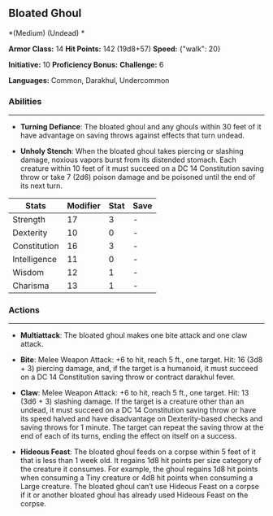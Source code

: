 ## Bloated Ghoul
*(Medium) (Undead) *

**Armor Class:** 14
**Hit Points:** 142 (19d8+57)
**Speed:** {"walk": 20}

**Initiative:** 10
**Proficiency Bonus:**
**Challenge:** 6

**Languages:** Common, Darakhul, Undercommon

### Abilities
 --- 
- **Turning Defiance**: The bloated ghoul and any ghouls within 30 feet of it have advantage on saving throws against effects that turn undead.

- **Unholy Stench**: When the bloated ghoul takes piercing or slashing damage, noxious vapors burst from its distended stomach. Each creature within 10 feet of it must succeed on a DC 14 Constitution saving throw or take 7 (2d6) poison damage and be poisoned until the end of its next turn.



| Stats | Modifier | Stat | Save
| ---- | ---- | ---- | ---- |
| Strength | 17 | 3 | - |
| Dexterity | 10 | 0 | - |
| Constitution | 16 | 3 | - |
| Intelligence | 11 | 0 | - |
| Wisdom | 12 | 1 | - |
| Charisma | 13 | 1 | - |

### Actions
 --- 
- **Multiattack**: The bloated ghoul makes one bite attack and one claw attack.

- **Bite**: Melee Weapon Attack: +6 to hit, reach 5 ft., one target. Hit: 16 (3d8 + 3) piercing damage, and, if the target is a humanoid, it must succeed on a DC 14 Constitution saving throw or contract darakhul fever.

- **Claw**: Melee Weapon Attack: +6 to hit, reach 5 ft., one target. Hit: 13 (3d6 + 3) slashing damage. If the target is a creature other than an undead, it must succeed on a DC 14 Constitution saving throw or have its speed halved and have disadvantage on Dexterity-based checks and saving throws for 1 minute. The target can repeat the saving throw at the end of each of its turns, ending the effect on itself on a success.

- **Hideous Feast**: The bloated ghoul feeds on a corpse within 5 feet of it that is less than 1 week old. It regains 1d8 hit points per size category of the creature it consumes. For example, the ghoul regains 1d8 hit points when consuming a Tiny creature or 4d8 hit points when consuming a Large creature. The bloated ghoul can’t use Hideous Feast on a corpse if it or another bloated ghoul has already used Hideous Feast on the corpse.

